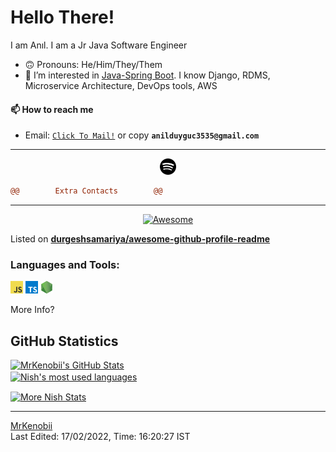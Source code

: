 # Hello There!

I am Anıl. I am a Jr Java Software Engineer 
- 🙃 Pronouns: He/Him/They/Them
- 👀 I’m interested in [Java-Spring Boot](https://www.oracle.com/in/java/). I know Django, RDMS, Microservice Architecture, DevOps tools, AWS
#### 📫 How to reach me
- Email: [`Click To Mail!`](mailto:anilduyguc3535@gmail.com) or copy **`anilduyguc3535@gmail.com`**


---
<p align="center">
<a href="https://open.spotify.com/user/31hua33mg5ia3eqe3z4xlheomphi?si=dVa8irCrROCs36V8SXDClA&utm_source=copy-link&dl_branch=1">
<img alt="Spotify: Nishant1500" width="26px" height="26px" src="https://raw.githubusercontent.com/Nishant1500/Nishant1500/main/assets/Spotify.svg"/>
</a>
</p>

```diff
@@        Extra Contacts        @@
```

</p>

---
<p align="center">
<a href="https://github.com/MrKenobii">
<img alt="Awesome" src="https://cdn.rawgit.com/sindresorhus/awesome/d7305f38d29fed78fa85652e3a63e154dd8e8829/media/badge.svg"/>
</a>
</p>

Listed on [**durgeshsamariya/awesome-github-profile-readme**](https://github.com/durgeshsamariya/awesome-github-profile-readme-templates)

<h3 align="left">Languages and Tools:</h3>

<!--
<p align="left"> <a href="https://www.gnu.org/software/bash/" target="_blank"> <img src="https://www.vectorlogo.zone/logos/gnu_bash/gnu_bash-icon.svg" alt="bash" width="40" height="40"/> </a> <a href="https://www.blender.org/" target="_blank"> <img src="https://download.blender.org/branding/community/blender_community_badge_white.svg" alt="blender" width="40" height="40"/> </a> <a href="https://getbootstrap.com" target="_blank"> <img src="https://raw.githubusercontent.com/devicons/devicon/master/icons/bootstrap/bootstrap-plain-wordmark.svg" alt="bootstrap" width="40" height="40"/> </a> <a href="https://www.w3schools.com/css/" target="_blank"> <img src="https://raw.githubusercontent.com/devicons/devicon/master/icons/css3/css3-original-wordmark.svg" alt="css3" width="40" height="40"/> </a> <a href="https://www.electronjs.org" target="_blank"> <img src="https://raw.githubusercontent.com/devicons/devicon/master/icons/electron/electron-original.svg" alt="electron" width="40" height="40"/> </a> <a href="https://expressjs.com" target="_blank"> <img src="https://raw.githubusercontent.com/devicons/devicon/master/icons/express/express-original-wordmark.svg" alt="express" width="40" height="40"/> </a> <a href="https://firebase.google.com/" target="_blank"> <img src="https://www.vectorlogo.zone/logos/firebase/firebase-icon.svg" alt="firebase" width="40" height="40"/> </a> <a href="https://git-scm.com/" target="_blank"> <img src="https://www.vectorlogo.zone/logos/git-scm/git-scm-icon.svg" alt="git" width="40" height="40"/> </a> <a href="https://heroku.com" target="_blank"> <img src="https://www.vectorlogo.zone/logos/heroku/heroku-icon.svg" alt="heroku" width="40" height="40"/> </a> <a href="https://www.w3.org/html/" target="_blank"> <img src="https://raw.githubusercontent.com/devicons/devicon/master/icons/html5/html5-original-wordmark.svg" alt="html5" width="40" height="40"/> </a> <a href="https://www.java.com" target="_blank"> <img src="https://raw.githubusercontent.com/devicons/devicon/master/icons/java/java-original.svg" alt="java" width="40" height="40"/> </a> <a href="https://developer.mozilla.org/en-US/docs/Web/JavaScript" target="_blank"> <img src="https://raw.githubusercontent.com/devicons/devicon/master/icons/javascript/javascript-original.svg" alt="javascript" width="40" height="40"/> </a> <a href="https://www.linux.org/" target="_blank"> <img src="https://raw.githubusercontent.com/devicons/devicon/master/icons/linux/linux-original.svg" alt="linux" width="40" height="40"/> </a> <a href="https://www.mongodb.com/" target="_blank"> <img src="https://raw.githubusercontent.com/devicons/devicon/master/icons/mongodb/mongodb-original-wordmark.svg" alt="mongodb" width="40" height="40"/> </a> <a href="https://www.mysql.com/" target="_blank"> <img src="https://raw.githubusercontent.com/devicons/devicon/master/icons/mysql/mysql-original-wordmark.svg" alt="mysql" width="40" height="40"/> </a> <a href="https://nodejs.org" target="_blank"> <img src="https://raw.githubusercontent.com/devicons/devicon/master/icons/nodejs/nodejs-original-wordmark.svg" alt="nodejs" width="40" height="40"/> </a><a href="https://www.php.net" target="_blank"> <img src="https://raw.githubusercontent.com/devicons/devicon/master/icons/php/php-original.svg" alt="php" width="40" height="40"/> </a> <a href="https://www.python.org" target="_blank"> <img src="https://raw.githubusercontent.com/devicons/devicon/master/icons/python/python-original.svg" alt="python" width="40" height="40"/> </a> <a href="https://www.typescriptlang.org/" target="_blank"> <img src="https://raw.githubusercontent.com/devicons/devicon/master/icons/typescript/typescript-original.svg" alt="typescript" width="40" height="40"/> </a> <a href="https://code.visualstudio.com/" target="_blank"> <img src="https://upload.wikimedia.org/wikipedia/commons/thumb/9/9a/Visual_Studio_Code_1.35_icon.svg/1024px-Visual_Studio_Code_1.35_icon.svg.png" alt="vsc" width="40" height="40"/> </a> <a href="" target="_blank"> <img src="https://upload.wikimedia.org/wikipedia/commons/thumb/b/b2/Repl.it_logo.svg/1024px-Repl.it_logo.svg.png" alt="vsc" width="40" height="40"/> </a></p>
<br />
-->
<code><img height="20" src="https://raw.githubusercontent.com/github/explore/80688e429a7d4ef2fca1e82350fe8e3517d3494d/topics/javascript/javascript.png"></code>
<code><img height="20" src="https://raw.githubusercontent.com/github/explore/80688e429a7d4ef2fca1e82350fe8e3517d3494d/topics/typescript/typescript.png"></code>
<code><img height="20" src="https://raw.githubusercontent.com/github/explore/80688e429a7d4ef2fca1e82350fe8e3517d3494d/topics/nodejs/nodejs.png"></code>

More Info?

## GitHub Statistics
[![MrKenobii's GitHub Stats](https://github-readme-stats.vercel.app/api?username=MrKenobii&show_icons=true&theme=radical)](https://github.com/MrKenobii?tab=overview)
<br>
<a href="https://github.com/MrKenobii?tab=overview">
<img align="center" alt="Nish's most used languages" src="https://github-readme-stats.vercel.app/api/top-langs/?username=MrKEnobii&layout=compact&langs_count=9&theme=radical&exclude_repo=Optifine-Mod-Coder-Pack-1.16.1,Projects"/>
<p><img align="center" src="https://github-readme-streak-stats.herokuapp.com/?user=MrKenobii&theme=radical" alt="More Nish Stats" /></p>
</a>





------

[MrKenobii](https://github.com/MrKenobii)
<br>
Last Edited: 17/02/2022, Time: 16:20:27 IST
